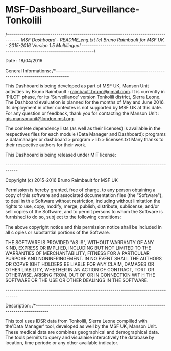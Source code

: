 # MSF-Dashboard_Surveillance-Tonkolili

/*------------------------------------------------------------------------------------
	MSF Dashboard - README_eng.txt
	(c) Bruno Raimbault for MSF UK - 2015-2016
	Version 1.5 Multilingual
------------------------------------------------------------------------------------*/

Date : 
18/04/2016

General Informations: 
/*------------------------------------------------------------------------------------

This Dashboard is being developed as part of MSF UK, Manson Unit activities by Bruno 
Raimbault : raimbault.bruno@gmail.com. It is currently in 'PILOT' phase, for its
'Surveillance' version Tonkolili district, Sierra Leone.
The Dashboard evaluation is planned for the months of May and June 2016. Its deployment
in other contextes is not supported by MSF UK at this date.
For any question or feedback, thank you for contacting the Manson Unit : 
gis.mansonunit@london.msf.org. 

The comlete dependency lists (as well as their licenses) is available in the respectives
files for each module (Data Manager and Dashboard): 
	programs > datamanager or dashboard > program > lib > licenses.txt
Many thanks to their respective authors for their work.

This Dashboard is being released under MIT license:

*------------------------------------------------------------------------------------*

   Copyright (c) 2015-2016 Bruno Raimbault for MSF UK

   Permission is hereby granted, free of charge, to any person obtaining a copy of 
   this software and associated documentation files (the "Software"), to deal in th
   e Software without restriction, including without limitation the rights to use, 
   copy, modify, merge, publish, distribute, sublicense, and/or sell copies of the 
   Software, and to permit persons to whom the Software is furnished to do so, subj
   ect to the following conditions:

   The above copyright notice and this permission notice shall be included in all c
   opies or substantial portions of the Software.

   THE SOFTWARE IS PROVIDED "AS IS", WITHOUT WARRANTY OF ANY KIND, EXPRESS OR IMPLI
   ED, INCLUDING BUT NOT LIMITED TO THE WARRANTIES OF MERCHANTABILITY, FITNESS FOR 
   A PARTICULAR PURPOSE AND NONINFRINGEMENT. IN NO EVENT SHALL THE AUTHORS OR COPYR
   IGHT HOLDERS BE LIABLE FOR ANY CLAIM, DAMAGES OR OTHER LIABILITY, WHETHER IN AN 
   ACTION OF CONTRACT, TORT OR OTHERWISE, ARISING FROM, OUT OF OR IN CONNECTION WIT
   H THE SOFTWARE OR THE USE OR OTHER DEALINGS IN THE SOFTWARE.

*------------------------------------------------------------------------------------*


Description:
/*------------------------------------------------------------------------------------

This tool uses IDSR data from Tonkolili, Sierra Leone compliled with the'Data Manager'
tool, developed as well by the MSF UK, Manson Unit. These medical data are combines 
geographical and demographical data.
The tools permits to query and visualaise interactively the database by location, time
periode or any other available indicator. 

